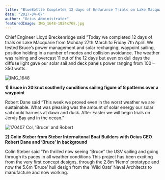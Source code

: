 ```yaml
---
title: "BlueBottle Completes 12 days ​of ​Endurance Trials on Lake Macquarie​ NSW"
date: "2017-04-07"
author: "Ocius Administrator"
featuredImage: IMG_1648-1024x768.jpg
---
```


Chief Engineer Lloyd Breckenridge said ”Today we completed 12 days of trials on Lake Macquarie from Monday 27th March to Friday 7th April. We tested Bruce’s power management and solar recharging, waypoint sailing, position holding in a number of modes and collision avoidance. The weather was raining and overcast 11 out of the 12 days but even on dull days the diffuse light gave our solar sail and deck panels power ranging from 100 – 350 watts.

![IMG_1648](./IMG_1648-1024x768.jpg)

**1) Bruce in 20 knot southerly conditions sailing figure of 8 patterns over a waypoint**

Robert Dane said “This week we proved even in the worst weather we are sustainable. What was pleasing was the amount of solar energy our solar sail could harness at dawn and dusk. After Easter we will begin trials on Jervis Bay and in the ocean.”

![170407 Col, 'Bruce' and Robert](./170407-Col-Bruce-and-Robert.jpg)

**2) Colin Steber from Steber Internaitonal Boat Builders with Ocius CEO Robert Dane and ‘Bruce’ in background**

Colin Steber said ”I’m thrilled now seeing “Bruce” the USV sailing and going through its paces in all weather conditions This project has been exciting from the very first concept designs, through the 2.8m ‘Nemo’ prototype and now the 5.6m  ‘Bruce’ hull design from the ‘Wild Oats’ Naval Architects to manufacture and now working.

